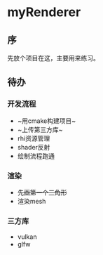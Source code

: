 # myRenderer
## 序
先放个项目在这，主要用来练习。

## 待办
### 开发流程
- ~用cmake构建项目~
- ~上传第三方库~
- rhi资源管理
- shader反射
- 绘制流程跑通


### 渲染
- ~~先画第一个三角形~~
- 渲染mesh

### 三方库
- vulkan
- glfw
